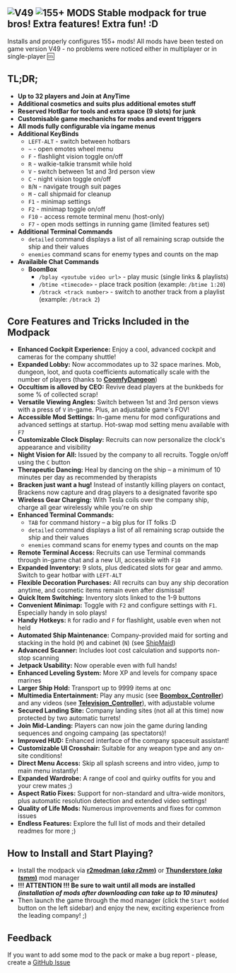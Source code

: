 ## ![V49](https://img.shields.io/badge/V49-black?style=for-the-badge) ![155+ MODS](https://img.shields.io/badge/155+_MODS-black?style=for-the-badge) Stable modpack for true bros! Extra features! Extra fun! :D

Installs and properly configures 155+ mods! All mods have been tested on game version V49 - no problems were noticed either in multiplayer or in single-player :cool:

## TL;DR;

- **Up to 32 players and Join at AnyTime**
- **Additional cosmetics and suits plus additional emotes stuff**
- **Reserved HotBar for tools and extra space (9 slots) for junk**
- **Customisable game mechanichs for mobs and event triggers**
- **All mods fully configurable via ingame menus**
- **Additional KeyBinds**
  - `LEFT-ALT` - switch between hotbars
  - `~` - open emotes wheel menu
  - `F` - flashlight vision toggle on/off
  - `R` - walkie-talkie transmit while hold
  - `V` - switch between 1st and 3rd person view
  - `C` - night vision toggle on/off
  - `B`/`N` - navigate trough suit pages
  - `M` - call shipmaid for cleanup
  - `F1` - minimap settings
  - `F2` - minimap toggle on/off
  - `F10` - access remote terminal menu (host-only)
  - `F7` - open mods settings in running game (limited features set)
- **Additional Terminal Commands**
  - `detailed` command displays a list of all remaining scrap outside the ship and their values
  - `enemies` command scans for enemy types and counts on the map
- **Availaible Chat Commands**
  - **BoomBox**
    - `/bplay <youtube video url>` - play music (single links & playlists)
    - `/btime <timecode>` - place track position (example: `/btime 1:20`)
    - `/btrack <track number>` - switch to another track from a playlist (example: `/btrack 2`)

## Core Features and Tricks Included in the Modpack

- **Enhanced Cockpit Experience:** Enjoy a cool, advanced cockpit and cameras for the company shuttle!
- **Expanded Lobby:** Now accommodates up to 32 space marines. Mob, dungeon, loot, and quota coefficients automatically scale with the number of players (thanks to [**CoomfyDungeon**](https://thunderstore.io/c/lethal-company/p/Coomfy/CoomfyDungeon/))
- **Occultism is alloved by CEO:** Revive dead players at the bunkbeds for some % of collected scrap!
- **Versatile Viewing Angles:** Switch between 1st and 3rd person views with a press of `V` in-game. Plus, an adjustable game's FOV!
- **Accessible Mod Settings:** In-game menu for mod configurations and advanced settings at startup. Hot-swap mod setting menu available with `F7`
- **Customizable Clock Display:** Recruits can now personalize the clock's appearance and visibility
- **Night Vision for All:** Issued by the company to all recruits. Toggle on/off using the `C` button
- **Therapeutic Dancing:** Heal by dancing on the ship – a minimum of 10 minutes per day as recommended by therapists
- **Bracken just want a hug!** Instead of instantly killing players on contact, Brackens now capture and drag players to a designated favorite spo
- **Wireless Gear Charging:** With Tesla coils over the company ship, charge all gear wirelessly while you're on ship
- **Enhanced Terminal Commands:**
  - `TAB` for command history – a big plus for IT folks :D
  - `detailed` command displays a list of all remaining scrap outside the ship and their values
  - `enemies` command scans for enemy types and counts on the map
- **Remote Terminal Access:** Recruits can use Terminal commands through in-game chat and a new UI, accessible with `F10`
- **Expanded Inventory:** 9 slots, plus dedicated slots for gear and ammo. Switch to gear hotbar with `LEFT-ALT`
- **Flexible Decoration Purchases:** All recruits can buy any ship decoration anytime, and cosmetic items remain even after dismissal!
- **Quick Item Switching:** Inventory slots linked to the 1-9 buttons
- **Convenient Minimap:** Toggle with `F2` and configure settings with `F1`. Especially handy in solo plays!
- **Handy Hotkeys:** `R` for radio and `F` for flashlight, usable even when not held
- **Automated Ship Maintenance:** Company-provided maid for sorting and stacking in the hold (`M`) and cabinet (`N`) (see [ShipMaid](https://thunderstore.io/c/lethal-company/p/bozzobrain/ShipMaid/))
- **Advanced Scanner:** Includes loot cost calculation and supports non-stop scanning
- **Jetpack Usability:** Now operable even with full hands!
- **Enhanced Leveling System:** More XP and levels for company space marines
- **Larger Ship Hold:** Transport up to 9999 items at onc
- **Multimedia Entertainment:** Play any music (see [**Boombox_Controller**](https://thunderstore.io/c/lethal-company/p/KoderTeh/Boombox_Controller/)) and any videos (see [**Television_Controller**](https://thunderstore.io/c/lethal-company/p/KoderTeh/Television_Controller/)), with adjustable volume
- **Secured Landing Site:** Company landing sites (not all at this time) now protected by two automatic turrets!
- **Join Mid-Landing:** Players can now join the game during landing sequences and ongoing campaing (as spectators)!
- **Improved HUD:** Enhanced interface of the company spacesuit assistant!
- **Customizable UI Crosshair:** Suitable for any weapon type and any on-site conditions!
- **Direct Menu Access:** Skip all splash screens and intro video, jump to main menu instantly!
- **Expanded Wardrobe:** A range of cool and quirky outfits for you and your crew mates ;)
- **Aspect Ratio Fixes:** Support for non-standard and ultra-wide monitors, plus automatic resolution detection and extended video settings!
- **Quality of Life Mods:** Numerous improvements and fixes for common issues
- **Endless Features:** Explore the full list of mods and their detailed readmes for more ;)


## How to Install and Start Playing?

- Install the modpack via [**r2modman (_aka r2mm_)**](https://thunderstore.io/package/ebkr/r2modman) or [**Thunderstore (_aka tsmm_)**](https://www.overwolf.com/oneapp/Thunderstore-Thunderstore_Mod_Manager) mod manager
- **!!! ATTENTION !!! Be sure to wait until all mods are installed _(installation of mods after downloading can take up to 10 minutes)_**
- Then launch the game through the mod manager (click the `Start modded` button on the left sidebar) and enjoy the new, exciting experience from the leading company! ;)

## Feedback

If you want to add some mod to the pack or make a bug report - please, create a [GitHub Issue](https://github.com/h1kkan/LethalCompany-BrosPack/issues)
